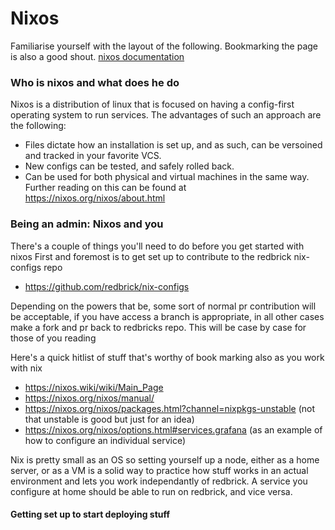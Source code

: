 # Nixos

Familiarise yourself with the layout of the following. Bookmarking the page is also a good shout.
[nixos documentation](https://nixos.org/nixos/manual/)


### Who is nixos and what does he do
Nixos is a distribution of linux that is focused on having a config-first operating system to run services. The advantages of such an approach are the following:
 - Files dictate how an installation is set up, and as such, can be versoined and tracked in your favorite VCS.
 - New configs can be tested, and safely rolled back.
 - Can be used for both physical and virtual machines in the same way.
Further reading on this can be found at https://nixos.org/nixos/about.html


### Being an admin: Nixos and you
There's a couple of things you'll need to do before you get started with nixos
First and foremost is to get set up to contribute to the redbrick nix-configs repo

 - https://github.com/redbrick/nix-configs
 
Depending on the powers that be, some sort of normal pr contribution will be acceptable, if you have access a branch is appropriate, in all other cases make a fork and pr back to redbricks repo. This will be case by case for those of you reading

Here's a quick hitlist of stuff that's worthy of book marking also as you work with nix
 - https://nixos.wiki/wiki/Main_Page
 - https://nixos.org/nixos/manual/
 - https://nixos.org/nixos/packages.html?channel=nixpkgs-unstable (not that unstable is good but just for an idea)
 - https://nixos.org/nixos/options.html#services.grafana (as an example of how to configure an individual service)
 
Nix is pretty small as an OS so setting yourself up a node, either as a home server, or as a VM is a solid way to practice how stuff works in an actual environment and lets you work independantly of redbrick. A service you configure at home should be able to run on redbrick, and vice versa.

#### Getting set up to start deploying stuff


